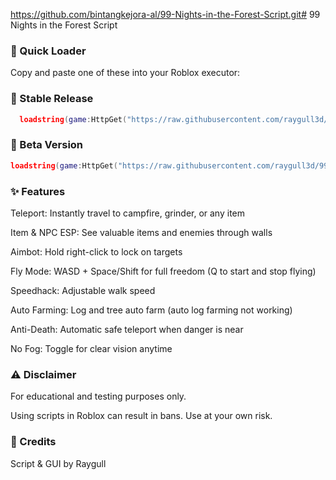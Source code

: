 https://github.com/bintangkejora-al/99-Nights-in-the-Forest-Script.git# 99 Nights in the Forest Script


### 🚀 Quick Loader
Copy and paste one of these into your Roblox executor:


### 🌟 Stable Release
 ```lua
   loadstring(game:HttpGet("https://raw.githubusercontent.com/raygull3d/99-Nights-in-the-Forest-Script/refs/heads/main/99%20Days%20Scirpt%20By%20Raygull.lua"))()
``` 

### 🧪 Beta Version
 ```lua
loadstring(game:HttpGet("https://raw.githubusercontent.com/raygull3d/99-Nights-in-the-Forest-Script/refs/heads/main/99%20Days%20Scirpt%20By%20Raygull%20Beta%201.0.lua"))()
```



### ✨ Features
Teleport: Instantly travel to campfire, grinder, or any item

Item & NPC ESP: See valuable items and enemies through walls

Aimbot: Hold right-click to lock on targets

Fly Mode: WASD + Space/Shift for full freedom (Q to start and stop flying)

Speedhack: Adjustable walk speed

Auto Farming: Log and tree auto farm (auto log farming not working)

Anti-Death: Automatic safe teleport when danger is near

No Fog: Toggle for clear vision anytime




### ⚠️ Disclaimer
For educational and testing purposes only.

Using scripts in Roblox can result in bans. Use at your own risk.



### 🙏 Credits
Script & GUI by Raygull
